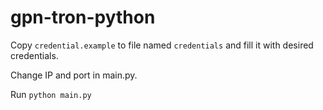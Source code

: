 # gpn-tron-python

Copy `credential.example` to file named `credentials` and fill it with desired credentials.

Change IP and port in main.py.

Run `python main.py`
